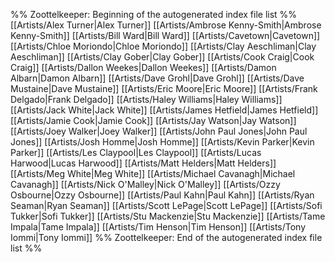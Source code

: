 %% Zoottelkeeper: Beginning of the autogenerated index file list  %%
 [[Artists/Alex Turner|Alex Turner]]
 [[Artists/Ambrose Kenny-Smith|Ambrose Kenny-Smith]]
 [[Artists/Bill Ward|Bill Ward]]
 [[Artists/Cavetown|Cavetown]]
 [[Artists/Chloe Moriondo|Chloe Moriondo]]
 [[Artists/Clay Aeschliman|Clay Aeschliman]]
 [[Artists/Clay Gober|Clay Gober]]
 [[Artists/Cook Craig|Cook Craig]]
 [[Artists/Dallon Weekes|Dallon Weekes]]
 [[Artists/Damon Albarn|Damon Albarn]]
 [[Artists/Dave Grohl|Dave Grohl]]
 [[Artists/Dave Mustaine|Dave Mustaine]]
 [[Artists/Eric Moore|Eric Moore]]
 [[Artists/Frank Delgado|Frank Delgado]]
 [[Artists/Haley Williams|Haley Williams]]
 [[Artists/Jack White|Jack White]]
 [[Artists/James Hetfield|James Hetfield]]
 [[Artists/Jamie Cook|Jamie Cook]]
 [[Artists/Jay Watson|Jay Watson]]
 [[Artists/Joey Walker|Joey Walker]]
 [[Artists/John Paul Jones|John Paul Jones]]
 [[Artists/Josh Homme|Josh Homme]]
 [[Artists/Kevin Parker|Kevin Parker]]
 [[Artists/Les Claypool|Les Claypool]]
 [[Artists/Lucas Harwood|Lucas Harwood]]
 [[Artists/Matt Helders|Matt Helders]]
 [[Artists/Meg White|Meg White]]
 [[Artists/Michael Cavanagh|Michael Cavanagh]]
 [[Artists/Nick O'Malley|Nick O'Malley]]
 [[Artists/Ozzy Osbourne|Ozzy Osbourne]]
 [[Artists/Paul Kahn|Paul Kahn]]
 [[Artists/Ryan Seaman|Ryan Seaman]]
 [[Artists/Scott LePage|Scott LePage]]
 [[Artists/Sofi Tukker|Sofi Tukker]]
 [[Artists/Stu Mackenzie|Stu Mackenzie]]
 [[Artists/Tame Impala|Tame Impala]]
 [[Artists/Tim Henson|Tim Henson]]
 [[Artists/Tony Iommi|Tony Iommi]]
%% Zoottelkeeper: End of the autogenerated index file list  %%
